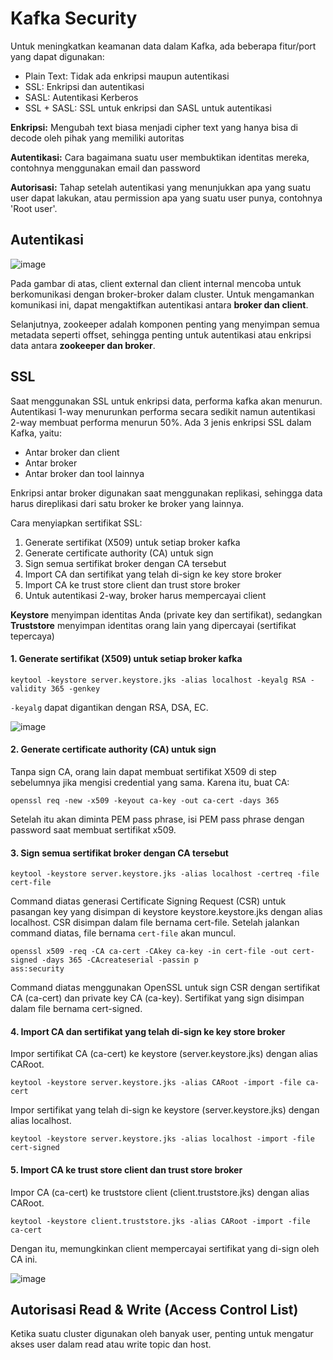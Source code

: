 # Kafka Security

Untuk meningkatkan keamanan data dalam Kafka, ada beberapa fitur/port yang dapat digunakan:
- Plain Text: Tidak ada enkripsi maupun autentikasi
- SSL: Enkripsi dan autentikasi
- SASL: Autentikasi Kerberos
- SSL + SASL: SSL untuk enkripsi dan SASL untuk autentikasi
  
**Enkripsi:** Mengubah text biasa menjadi cipher text yang hanya bisa di decode oleh pihak yang memiliki autoritas

**Autentikasi:** Cara bagaimana suatu user membuktikan identitas mereka, contohnya menggunakan email dan password

**Autorisasi:** Tahap setelah autentikasi yang menunjukkan apa yang suatu user dapat lakukan, atau permission apa yang suatu user punya, contohnya 'Root user'.


## Autentikasi

![image](https://github.com/ivynajohansen/belajar-confluent/assets/83331802/fd152fc7-fbcc-4a19-a4a9-1b5b4dafe86b)

Pada gambar di atas, client external dan client internal mencoba untuk berkomunikasi dengan broker-broker dalam cluster. Untuk mengamankan komunikasi ini, dapat mengaktifkan autentikasi antara **broker dan client**.

Selanjutnya, zookeeper adalah komponen penting yang menyimpan semua metadata seperti offset, sehingga penting untuk autentikasi atau enkripsi data antara **zookeeper dan broker**.

## SSL

Saat menggunakan SSL untuk enkripsi data, performa kafka akan menurun. Autentikasi 1-way menurunkan performa secara sedikit namun autentikasi 2-way membuat performa menurun 50%. Ada 3 jenis enkripsi SSL dalam Kafka, yaitu:
- Antar broker dan client
- Antar broker
- Antar broker dan tool lainnya

Enkripsi antar broker digunakan saat menggunakan replikasi, sehingga data harus direplikasi dari satu broker ke broker yang lainnya.

Cara menyiapkan sertifikat SSL:
1. Generate sertifikat (X509) untuk setiap broker kafka
2. Generate certificate authority (CA) untuk sign
3. Sign semua sertifikat broker dengan CA tersebut
4. Import CA dan sertifikat yang telah di-sign ke key store broker
5. Import CA ke trust store client dan trust store broker
6. Untuk autentikasi 2-way, broker harus mempercayai client

**Keystore** menyimpan identitas Anda (private key dan sertifikat), sedangkan **Truststore** menyimpan identitas orang lain yang dipercayai (sertifikat tepercaya)

#### 1. Generate sertifikat (X509) untuk setiap broker kafka

```
keytool -keystore server.keystore.jks -alias localhost -keyalg RSA -validity 365 -genkey
```

`-keyalg` dapat digantikan dengan RSA, DSA, EC.

![image](https://github.com/ivynajohansen/belajar-confluent/assets/83331802/15ba4eac-fb8e-4dc2-9e91-00e66d3a2e36)

#### 2. Generate certificate authority (CA) untuk sign

Tanpa sign CA, orang lain dapat membuat sertifikat X509 di step sebelumnya jika mengisi credential yang sama. Karena itu, buat CA:

```
openssl req -new -x509 -keyout ca-key -out ca-cert -days 365
```

Setelah itu akan diminta PEM pass phrase, isi PEM pass phrase dengan password saat membuat sertifikat x509.

#### 3. Sign semua sertifikat broker dengan CA tersebut

```
keytool -keystore server.keystore.jks -alias localhost -certreq -file cert-file
```

Command diatas generasi Certificate Signing Request (CSR) untuk pasangan key yang disimpan di keystore keystore.keystore.jks dengan alias localhost. CSR disimpan dalam file bernama cert-file. Setelah jalankan command diatas, file bernama `cert-file` akan muncul.

```
openssl x509 -req -CA ca-cert -CAkey ca-key -in cert-file -out cert-signed -days 365 -CAcreateserial -passin p
ass:security
```
Command diatas menggunakan OpenSSL untuk sign CSR dengan sertifikat CA (ca-cert) dan private key CA (ca-key). Sertifikat yang sign disimpan dalam file bernama cert-signed.

#### 4. Import CA dan sertifikat yang telah di-sign ke key store broker

Impor sertifikat CA (ca-cert) ke keystore (server.keystore.jks) dengan alias CARoot.

```
keytool -keystore server.keystore.jks -alias CARoot -import -file ca-cert
```

Impor sertifikat yang telah di-sign ke keystore (server.keystore.jks) dengan alias localhost.

```
keytool -keystore server.keystore.jks -alias localhost -import -file cert-signed
```

#### 5. Import CA ke trust store client dan trust store broker

Impor CA (ca-cert) ke truststore client (client.truststore.jks) dengan alias CARoot.

```
keytool -keystore client.truststore.jks -alias CARoot -import -file ca-cert
```

Dengan itu, memungkinkan client mempercayai sertifikat yang di-sign oleh CA ini.

![image](https://github.com/ivynajohansen/belajar-confluent/assets/83331802/1de0a30d-1873-4903-8bd7-8a201fdb346e)


## Autorisasi Read & Write (Access Control List)

Ketika suatu cluster digunakan oleh banyak user, penting untuk mengatur akses user dalam read atau write topic dan host.



